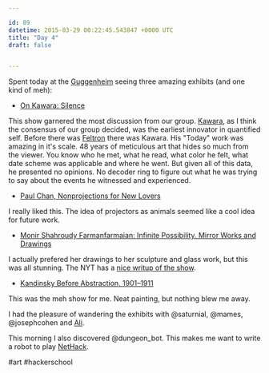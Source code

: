 ```yaml
---

id: 89
datetime: 2015-03-29 00:22:45.543847 +0000 UTC
title: "Day 4"
draft: false


---
```


Spent today at the [Guggenheim](http://www.guggenheim.org/) seeing three amazing exhibits (and one kind of meh):
 
 - [On Kawara: Silence](http://www.guggenheim.org/new-york/exhibitions/on-view/on-kawara-silence)

This show garnered the most discussion from our group. [Kawara](https://en.wikipedia.org/wiki/On_Kawara), as I think the consensus of our group decided, was the earliest innovator in quantified self. Before there was [Feltron](http://feltron.com/) there was Kawara. His "Today" work was amazing in it's scale. 48 years of meticulous art that hides so much from the viewer. You know who he met, what he read, what color he felt, what date scheme was applicable and where he went. But given all of this data, he presented no opinions. No decoder ring to figure out what he was trying to say about the events he witnessed and experienced.

 - [Paul Chan, Nonprojections for New Lovers](http://www.guggenheim.org/new-york/exhibitions/on-view/the-hugo-boss-prize-2014)

I really liked this. The idea of projectors as animals seemed like a cool idea for future work.

 - [Monir Shahroudy Farmanfarmaian: Infinite Possibility. Mirror Works and Drawings](http://www.guggenheim.org/new-york/exhibitions/on-view/monir-shahroudy-farmanfarmaian-infinite-possibility-mirror-works-and-drawings-1974-2014)

I actually prefered her drawings to her sculpture and glass work, but this was all stunning. The NYT has a [nice writup of the show](http://www.nytimes.com/2015/03/21/arts/design/monir-farmanfarmaian-iranian-and-nonagenarian-celebrates-a-new-york-museum-first.html?_r=0).

 - [Kandinsky Before Abstraction, 1901–1911](http://www.guggenheim.org/new-york/exhibitions/on-view/kandinsky-before-abstraction-1901-1911)

This was the meh show for me. Neat painting, but nothing blew me away.

I had the pleasure of wandering the exhibits with @saturnial, @mames, @josephcohen and [Ali](https://plus.google.com/110073832307791875229/posts).

This morning I also discovered @dungeon_bot. This makes me want to write a robot to play [NetHack](http://www.nethack.org/).

#art #hackerschool
